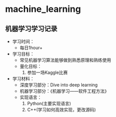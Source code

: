 # machine_learning
## 机器学习学习记录
* 学习时间：
    * 每日1hour+
* 学习目标：
    * 常见机器学习算法能够做到熟悉原理和熟练使用
    * 量化目标：
        1. 参加一场Kaggle比赛
* 学习材料：
    * 深度学习部分：Dive into deep learning
    * 机器学习部分：《机器学习——软件工程方法》
    * 实现语言：
        1. Python(主要实现语言)
        2. C++(学习如何高效实现，更改源码)